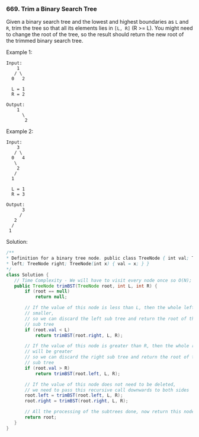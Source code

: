 ### 669. Trim a Binary Search Tree
Given a binary search tree and the lowest and highest boundaries as `L` and `R`, trim the tree so that all its elements lies in `[L, R]` (R >= L). You might need to change the root of the tree, so the result should return the new root of the trimmed binary search tree.

Example 1:
```
Input: 
    1
   / \
  0   2

  L = 1
  R = 2

Output: 
    1
      \
       2
```
Example 2:
```
Input: 
    3
   / \
  0   4
   \
    2
   /
  1

  L = 1
  R = 3

Output: 
      3
     / 
   2   
  /
 1
 ```

 Solution:
 ```java
 /**
 * Definition for a binary tree node. public class TreeNode { int val; TreeNode
 * left; TreeNode right; TreeNode(int x) { val = x; } }
 */
class Solution {
    // Time Complexity - We will have to visit every node once so O(N);
    public TreeNode trimBST(TreeNode root, int L, int R) {
        if (root == null)
            return null;

        // If the value of this node is less than L, then the whole left subtree will be
        // smaller,
        // so we can discard the left sub tree and return the root of the trimmed right
        // sub tree
        if (root.val < L)
            return trimBST(root.right, L, R);

        // If the value of this node is greater than R, then the whole right subtree
        // will be greater
        // so we can discard the right sub tree and return the root of the trimmed left
        // sub tree
        if (root.val > R)
            return trimBST(root.left, L, R);

        // If the value of this node does not need to be deleted,
        // we need to pass this recursive call downwards to both sides
        root.left = trimBST(root.left, L, R);
        root.right = trimBST(root.right, L, R);

        // All the processing of the subtrees done, now return this node
        return root;
    }
}
 ```